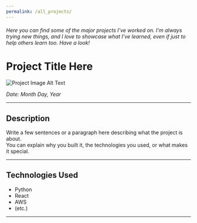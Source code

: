 ```yaml
---
permalink: /all_projects/
---
```

###### Here you can find some of the major projects I've worked on. I'm always trying new things, and I love to showcase what I've learned, even if just to help others learn too. Have a look!



# Project Title Here

![Project Image Alt Text](https://your-image-url.com)

*Date: Month Day, Year*

---

## Description

Write a few sentences or a paragraph here describing what the project is about.  
You can explain why you built it, the technologies you used, or what makes it special.

---

## Technologies Used

- Python
- React
- AWS
- (etc.)

---
